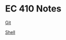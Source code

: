# EC 410 Notes

[Git](https://github.com/stephenhaltiner/test/blob/master/git.md)

[Shell](https://github.com/stephenhaltiner/test/blob/master/shell.md)
